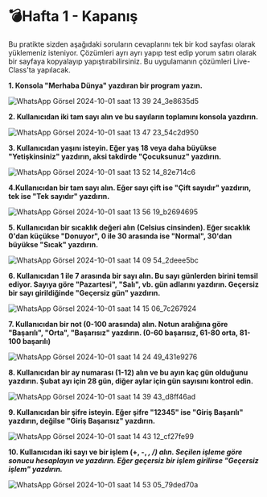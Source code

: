 # **💣Hafta 1 - Kapanış**

Bu pratikte sizden aşağıdaki soruların cevaplarını tek bir kod sayfası olarak yüklemeniz isteniyor. Çözümleri ayrı ayrı yapıp test edip yorum satırı olarak bir sayfaya kopyalayıp yapıştırabilirsiniz. Bu uygulamanın çözümleri Live-Class'ta yapılacak. 

**1. Konsola "Merhaba Dünya" yazdıran bir program yazın.**

![WhatsApp Görsel 2024-10-01 saat 13 39 24_3e8635d5](https://github.com/user-attachments/assets/5f7cb176-1a33-4c08-b4cf-13293ea700de)

**2. Kullanıcıdan iki tam sayı alın ve bu sayıların toplamını konsola yazdırın.**

![WhatsApp Görsel 2024-10-01 saat 13 47 23_54c2d950](https://github.com/user-attachments/assets/678696e3-c85a-4e72-a415-e67d84768692)

**3. Kullanıcıdan yaşını isteyin. Eğer yaş 18 veya daha büyükse "Yetişkinsiniz" yazdırın, aksi takdirde "Çocuksunuz" yazdırın.**

![WhatsApp Görsel 2024-10-01 saat 13 52 14_82e714c6](https://github.com/user-attachments/assets/2c095e5d-25e5-4115-870b-05e009bea5bf)

**4.Kullanıcıdan bir tam sayı alın. Eğer sayı çift ise "Çift sayıdır" yazdırın, tek ise "Tek sayıdır" yazdırın.**

![WhatsApp Görsel 2024-10-01 saat 13 56 19_b2694695](https://github.com/user-attachments/assets/be23e140-49c7-4ac3-a945-2549ef88bf47)

**5. Kullanıcıdan bir sıcaklık değeri alın (Celsius cinsinden). Eğer sıcaklık 0'dan küçükse "Donuyor", 0 ile 30 arasında ise "Normal", 30'dan büyükse "Sıcak" yazdırın.**

![WhatsApp Görsel 2024-10-01 saat 14 09 54_2deee5bc](https://github.com/user-attachments/assets/9653da4b-8b18-411f-9ab2-6fab8a42d427)

**6. Kullanıcıdan 1 ile 7 arasında bir sayı alın. Bu sayı günlerden birini temsil ediyor. Sayıya göre "Pazartesi", "Salı", vb. gün adlarını yazdırın. Geçersiz bir sayı girildiğinde "Geçersiz gün" yazdırın.**

![WhatsApp Görsel 2024-10-01 saat 14 15 06_7c267924](https://github.com/user-attachments/assets/37d9fff7-5df8-42c8-818b-e2fafb055874)

**7. Kullanıcıdan bir not (0-100 arasında) alın. Notun aralığına göre "Başarılı", "Orta", "Başarısız" yazdırın. (0-60 başarısız, 61-80 orta, 81-100 başarılı)**

![WhatsApp Görsel 2024-10-01 saat 14 24 49_431e9276](https://github.com/user-attachments/assets/50185132-36c9-4d55-a21e-fc5e9ac0a69a)

**8. Kullanıcıdan bir ay numarası (1-12) alın ve bu ayın kaç gün olduğunu yazdırın. Şubat ayı için 28 gün, diğer aylar için gün sayısını kontrol edin.**

![WhatsApp Görsel 2024-10-01 saat 14 39 43_d8ff46ad](https://github.com/user-attachments/assets/567acb7f-0205-4416-a76e-0c7bff35269c)

**9. Kullanıcıdan bir şifre isteyin. Eğer şifre "12345" ise "Giriş Başarılı" yazdırın, değilse "Giriş Başarısız" yazdırın.**

![WhatsApp Görsel 2024-10-01 saat 14 43 12_cf27fe99](https://github.com/user-attachments/assets/7f1a65a1-e75c-4009-ac05-23abdee92a7b)

**10. Kullanıcıdan iki sayı ve bir işlem (+, -, *, /) alın. Seçilen işleme göre sonucu hesaplayın ve yazdırın. Eğer geçersiz bir işlem girilirse "Geçersiz işlem" yazdırın.***

![WhatsApp Görsel 2024-10-01 saat 14 53 05_79ded70a](https://github.com/user-attachments/assets/4933e035-c1d7-4606-be1e-b582ade08825)
